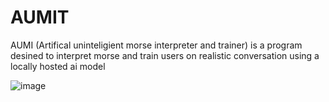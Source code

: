 # AUMIT
AUMI (Artifical uninteligient morse interpreter and trainer) is a program desined to interpret morse and train users on realistic conversation using a locally hosted ai model

![image](https://github.com/user-attachments/assets/af797394-839f-42ee-9623-9c96cf75807d)

